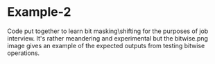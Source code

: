 # Example-2
Code put together to learn bit masking\shifting for the purposes of job interview. It's rather meandering and experimental but the bitwise.png image gives an example of the expected outputs from testing bitwise operations.
